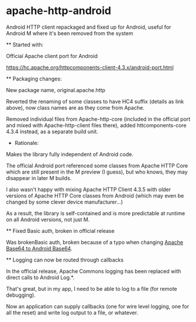 # apache-http-android
Android HTTP client repackaged and fixed up for Android, useful for Android M where it's been removed from the system

** Started with:

Official Apache client port for Android

https://hc.apache.org/httpcomponents-client-4.3.x/android-port.html

** Packaging changes:

New package name, original.apache.http

Reverted the renaming of some classes to have HC4 suffix (details as link above), now class names are as they come from Apache.

Removed individual files from Apache-http-core (included in the official port and mixed with Apache-http-client files there), added httcomponents-core 4.3.4 instead, as a separate build unit.

* Rationale:

Makes the library fully independent of Android code.

The official Android port referenced some classes from Apache HTTP Core which are still present in the M preview (I guess), but who knows, they may disappear in later M builds.

I also wasn't happy with mixing Apache HTTP Client 4.3.5 with older versions of Apache HTTP Core classes from Android (which may even be changed by some clever device manufacturer...)

As a result, the library is self-contained and is more predictable at runtime on all Android versions, not just M.

** Fixed Basic auth, broken in official release

Was brokenBasic auth, broken because of a typo when changing [Apache Base64 to Android Base64]( https://github.com/kmansoft/apache-http-android/commit/1f748ecc3ef765deea97fa2d86aa4db8d40b0342).

** Logging can now be routed through callbacks

In the official release, Apache Commons logging has been replaced with direct calls to Android Log.*.

That's great, but in my app, I need to be able to log to a file (for remote debugging).

Now an application can supply callbacks (one for wire level logging, one for all the reset) and write log output to a file, or whatever.
